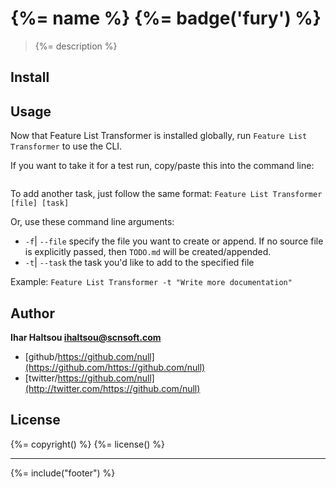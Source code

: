 # {%= name %} {%= badge('fury') %}

> {%= description %}

## Install


## Usage
Now that Feature List Transformer is installed globally, run `Feature List Transformer` to use the CLI.

If you want to take it for a test run, copy/paste this into the command line:

```bash

```

To add another task, just follow the same format: `Feature List Transformer [file] [task]`

Or, use these command line arguments:

* `-f`| `--file` specify the file you want to create or append. If no source file is explicitly passed, then `TODO.md` will be created/appended.
* `-t`| `--task` the task you'd like to add to the specified file

Example: `Feature List Transformer -t "Write more documentation"`

## Author

**Ihar Haltsou <ihaltsou@scnsoft.com>**

* [github/https://github.com/null](https://github.com/https://github.com/null)
* [twitter/https://github.com/null](http://twitter.com/https://github.com/null)

## License
{%= copyright() %}
{%= license() %}

***

{%= include("footer") %}
